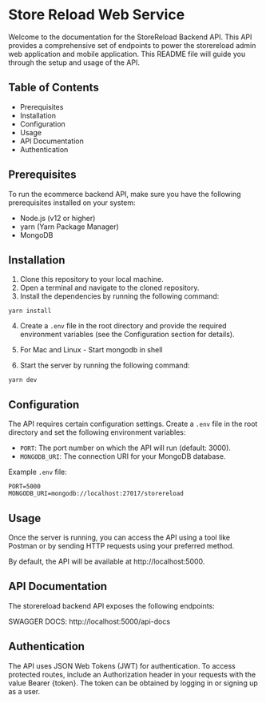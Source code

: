 # Store Reload Web Service

Welcome to the documentation for the StoreReload Backend API. This API provides
a comprehensive set of endpoints to power the storereload admin web
application and mobile application. This README file will guide you through
the setup and usage of the API.

## Table of Contents

-    Prerequisites
-    Installation
-    Configuration
-    Usage
-    API Documentation
-    Authentication

## Prerequisites

To run the ecommerce backend API, make sure you have the following prerequisites
installed on your system:

-    Node.js (v12 or higher)
-    yarn (Yarn Package Manager)
-    MongoDB

## Installation

1. Clone this repository to your local machine.
2. Open a terminal and navigate to the cloned repository.
3. Install the dependencies by running the following command:

```console
yarn install
```

4. Create a `.env` file in the root directory and provide the required
   environment variables (see the Configuration section for details).

5. For Mac and Linux - Start mongodb in shell

6. Start the server by running the following command:

```console
yarn dev
```

## Configuration

The API requires certain configuration settings. Create a `.env` file in the
root directory and set the following environment variables:

-    `PORT`: The port number on which the API will run (default: 3000).
-    `MONGODB_URI`: The connection URI for your MongoDB database.

Example `.env` file:

```.env
PORT=5000
MONGODB_URI=mongodb://localhost:27017/storereload
```

## Usage

Once the server is running, you can access the API using a tool like Postman or
by sending HTTP requests using your preferred method.

By default, the API will be available at http://localhost:5000.

## API Documentation

The storereload backend API exposes the following endpoints:

SWAGGER DOCS: http://localhost:5000/api-docs

## Authentication

The API uses JSON Web Tokens (JWT) for authentication. To access protected
routes, include an Authorization header in your requests with the value Bearer
{token}. The token can be obtained by logging in or signing up as a user.
